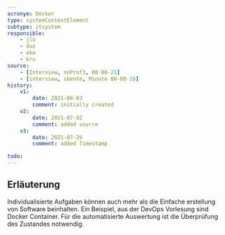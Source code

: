 ```yaml
---
acronym: Docker
type: systemContextElement
subtype: itsystem
responsible:
    - jlü
    - duz
    - ako
    - kru
source:
    - [Interview, nnProf3, 00-00-21]
    - [interview, sbente, Minute 00-00-16]
history:
    v1:
        date: 2021-06-03
        comment: initially created
    v2:
        date: 2021-07-02
        comment: added source
    v3:
        date: 2021-07-26
        comment: added Timestamp 

todo:
---
```


## Erläuterung

Individualisierte Aufgaben können auch mehr als die Einfache erstellung von Software beinhalten. Ein Beispiel, aus der DevOps Vorlesung sind Docker Container. Für die automatisierte Auswertung ist die Überprüfung des Zustandes notwendig.
